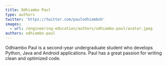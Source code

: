 ```yaml
---
title: Odhiambo Paul
type: authors
twitter: 'https://twitter.com/paulodhiamboh'
images:
  - url: /engineering-education/authors/odhiambo-paul/avatar.jpeg
authors: odhiambo-paul
---
```

Odhiambo Paul is a second-year undergraduate student who develops Python, Java and Android applications. Paul has a great passion for writing clean and optimized code.
